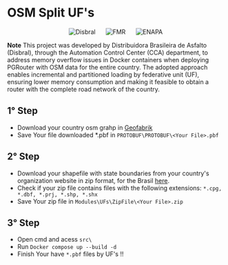 # OSM Split UF's

<div align="center">
    <img src="https://www.grupodisbral.com.br/assets/img/footer-logo.png" alt="Disbral" style="margin: 0 10px;" />
    <img src="https://www.grupodisbral.com.br/assets/img/2.png" alt="FMR" style="margin: 0 10px;" />
    <img src="https://www.grupodisbral.com.br/assets/img/3.png" alt="ENAPA" style="margin: 0 10px;" />
</div>

**Note** This project was developed by Distribuidora Brasileira de Asfalto (Disbral), through the Automation Control Center (CCA) department, to address memory overflow issues in Docker containers when deploying PGRouter with OSM data for the entire country. The adopted approach enables incremental and partitioned loading by federative unit (UF), ensuring lower memory consumption and making it feasible to obtain a router with the complete road network of the country.

## 1° Step
 - Download your country osm grahp in [Geofabrik](https://download.geofabrik.de/)
 - Save Your file downloaded *.pbf in `PROTOBUF\PROTOBUF\<Your File>.pbf`

## 2° Step
 - Download your shapefile with state boundaries from your country's organization website in zip format, for the Brasil [here](https://www.ibge.gov.br/geociencias/organizacao-do-territorio/malhas-territoriais/15774-malhas.html).
 - Check if your zip file contains files with the following extensions: `*.cpg, *.dbf, *.prj, *.shp, *.shx`
 - Save Your zip file in `Modules\UFs\ZipFile\<Your File>.zip`

 ## 3° Step
 - Open cmd and acess `src\`
 - Run `Docker compose up --build -d`
 - Finish Your have `*.pbf` files by UF's !!